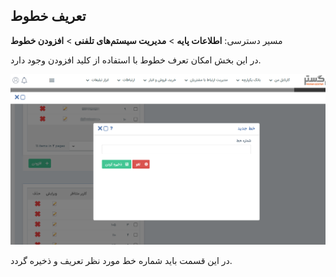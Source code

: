 ## تعریف خطوط

مسیر دسترسی: **اطلاعات پایه** > **مدیریت سیستم‌های تلفنی** >  **افزودن خطوط**

در این بخش امکان تعرف خطوط با استفاده از کلید افزودن وجود دارد.

![](Phonesystemsmanagement6.png)

در این قسمت باید شماره خط مورد نظر تعریف و ذخیره گردد.